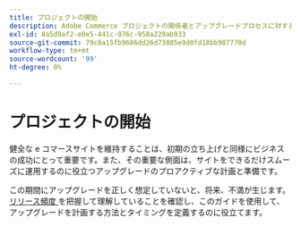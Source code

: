 ```yaml
---
title: プロジェクトの開始
description: Adobe Commerce プロジェクトの関係者とアップグレードプロセスに対する適切な期待値を設定します。
exl-id: 8a5d9af2-e0e5-441c-976c-958a229ab933
source-git-commit: 79c8a15fb9686dd26d73805e9d0fd18bb987770d
workflow-type: tm+mt
source-wordcount: '99'
ht-degree: 0%

---
```


# プロジェクトの開始

健全な e コマースサイトを維持することは、初期の立ち上げと同様にビジネスの成功にとって重要です。また、その重要な側面は、サイトをできるだけスムーズに運用するのに役立つアップグレードのプロアクティブな計画と準備です。

この期間にアップグレードを正しく想定していないと、将来、不満が生じます。 [&#x200B; リリース頻度 &#x200B;](https://experienceleague.adobe.com/ja/docs/commerce-operations/release/planning/schedule) を把握して理解していることを確認し、このガイドを使用して、アップグレードを計画する方法とタイミングを定義するのに役立てます。
